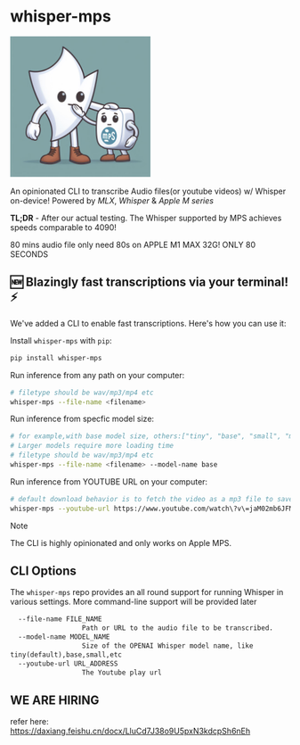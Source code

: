 # whisper-mps

<img src="./whisper-mps.jpeg" alt="image" width="50%" height="auto">

An opinionated CLI to transcribe Audio files(or youtube videos) w/ Whisper on-device! Powered by  *MLX*, *Whisper* & *Apple M series*

**TL;DR** - After our actual testing. The Whisper supported by MPS achieves speeds comparable to 4090! 

80 mins audio file only need 80s on APPLE M1 MAX 32G! ONLY 80 SECONDS


## 🆕 Blazingly fast transcriptions via your terminal! ⚡️

We've added a CLI to enable fast transcriptions. Here's how you can use it:

Install `whisper-mps` with `pip`:

```bash
pip install whisper-mps
```

Run inference from any path on your computer:

```bash
# filetype should be wav/mp3/mp4 etc
whisper-mps --file-name <filename>
```

Run inference from specfic model size:

```bash
# for example,with base model size, others:["tiny", "base", "small", "medium", "large"]
# Larger models require more loading time
# filetype should be wav/mp3/mp4 etc
whisper-mps --file-name <filename> --model-name base
```

Run inference from YOUTUBE URL on your computer:

```bash
# default download behavior is to fetch the video as a mp3 file to save time
whisper-mps --youtube-url https://www.youtube.com/watch\?v\=jaM02mb6JFM
```

> [!NOTE]
> The CLI is highly opinionated and only works on Apple MPS.

## CLI Options

The `whisper-mps` repo provides an all round support for running Whisper in various settings. More command-line support will be provided later

```
  --file-name FILE_NAME
                  Path or URL to the audio file to be transcribed.
  --model-name MODEL_NAME
                  Size of the OPENAI Whisper model name, like tiny(default),base,small,etc      
  --youtube-url URL_ADDRESS
                  The Youtube play url 
```

## WE ARE HIRING
refer here: https://daxiang.feishu.cn/docx/LluCd7J38o9U5pxN3kdcpSh6nEh